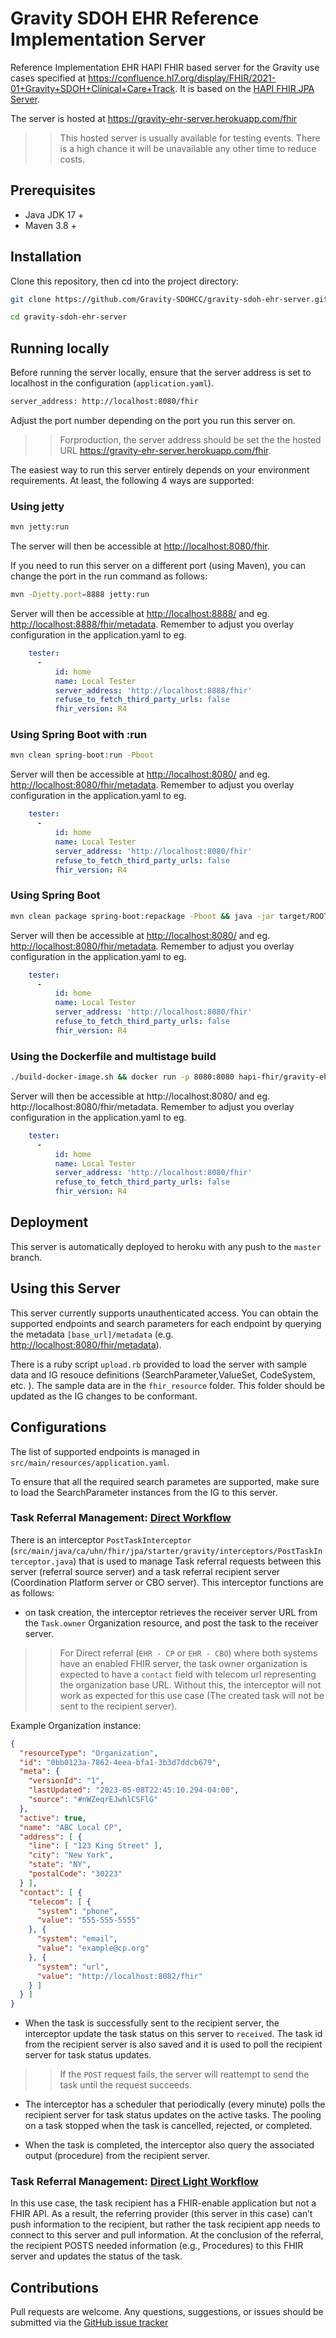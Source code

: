 # Gravity SDOH EHR Reference Implementation Server

Reference Implementation EHR HAPI FHIR based server for the Gravity use cases specified at https://confluence.hl7.org/display/FHIR/2021-01+Gravity+SDOH+Clinical+Care+Track. It is based on the [HAPI FHIR JPA Server](https://github.com/hapifhir/hapi-fhir-jpaserver-starter).

The server is hosted at <https://gravity-ehr-server.herokuapp.com/fhir>

>> This hosted server is usually available for testing events. There is a high chance it will be unavailable any other time to reduce costs.


## Prerequisites

- Java JDK 17 +
- Maven 3.8 +

## Installation

Clone this repository, then cd into the project directory:

```bash
git clone https://github.com/Gravity-SDOHCC/gravity-sdoh-ehr-server.git

cd gravity-sdoh-ehr-server
```

## Running locally

Before running the server locally, ensure that the server address is set to localhost in the configuration (`application.yaml`).

```bash
server_address: http://localhost:8080/fhir
```

Adjust the port number depending on the port you run this server on.
>> Forproduction, the server address should be set the the hosted URL <https://gravity-ehr-server.herokuapp.com/fhir>.

The easiest way to run this server entirely depends on your environment requirements. At least, the following 4 ways are supported:

### Using jetty

```bash
mvn jetty:run
```

The server will then be accessible at <http://localhost:8080/fhir>.

If you need to run this server on a different port (using Maven), you can change the port in the run command as follows:

```bash
mvn -Djetty.port=8888 jetty:run
```

Server will then be accessible at <http://localhost:8888/> and eg. <http://localhost:8888/fhir/metadata>. Remember to adjust you overlay configuration in the application.yaml to eg.

```yaml
    tester:
      -
          id: home
          name: Local Tester
          server_address: 'http://localhost:8888/fhir'
          refuse_to_fetch_third_party_urls: false
          fhir_version: R4
```

### Using Spring Boot with :run

```bash
mvn clean spring-boot:run -Pboot
```

Server will then be accessible at <http://localhost:8080/> and eg. <http://localhost:8080/fhir/metadata>. Remember to adjust you overlay configuration in the application.yaml to eg.

```yaml
    tester:
      -
          id: home
          name: Local Tester
          server_address: 'http://localhost:8080/fhir'
          refuse_to_fetch_third_party_urls: false
          fhir_version: R4
```

### Using Spring Boot

```bash
mvn clean package spring-boot:repackage -Pboot && java -jar target/ROOT.war
```

Server will then be accessible at <http://localhost:8080/> and eg. <http://localhost:8080/fhir/metadata>. Remember to adjust you overlay configuration in the application.yaml to eg.

```yaml
    tester:
      -
          id: home
          name: Local Tester
          server_address: 'http://localhost:8080/fhir'
          refuse_to_fetch_third_party_urls: false
          fhir_version: R4
```

### Using the Dockerfile and multistage build

```bash
./build-docker-image.sh && docker run -p 8080:8080 hapi-fhir/gravity-ehr:latest
```

Server will then be accessible at http://localhost:8080/ and eg. http://localhost:8080/fhir/metadata. Remember to adjust you overlay configuration in the application.yaml to eg.

```yaml
    tester:
      -
          id: home
          name: Local Tester
          server_address: 'http://localhost:8080/fhir'
          refuse_to_fetch_third_party_urls: false
          fhir_version: R4
```

## Deployment

This server is automatically deployed to heroku with any push to the `master` branch.

## Using this Server

This server currently supports unauthenticated access. You can obtain the supported endpoints and search parameters for each endpoint by querying the metadata `[base_url]/metadata` (e.g. <http://localhost:8080/fhir/metadata>).

There is a ruby script `upload.rb` provided to load the server with sample data and IG resouce definitions (SearchParameter,ValueSet, CodeSystem, etc. ). The sample data are in the `fhir_resource` folder. This folder should be updated as the IG changes to be conformant.

## Configurations

The list of supported endpoints is managed in `src/main/resources/application.yaml`.

To ensure that all the required search parametes are supported, make sure to load the SearchParameter instances from the IG to this server.

### Task Referral Management: [Direct Workflow](https://build.fhir.org/ig/HL7/fhir-sdoh-clinicalcare/referral_workflow.html#direct-referral)

There is an interceptor `PostTaskInterceptor` (`src/main/java/ca/uhn/fhir/jpa/starter/gravity/interceptors/PostTaskInterceptor.java`) that is used to manage Task referral requests between this server (referral source server) and a task referral recipient server (Coordination Platform server or CBO server). This interceptor functions are as follows:

- on task creation, the interceptor retrieves the receiver server URL from the `Task.owner` Organization resource, and post the task to the receiver server.

>> For Direct referral (`EHR - CP` or `EHR - CBO`) where both systems have an enabled FHIR server, the task owner organization is expected to have a `contact` field with telecom url representing the organization base URL. Without this, the interceptor will not work as expected for this use case (The created task will not be sent to the recipient server).

Example Organization instance:
```json
{
  "resourceType": "Organization",
  "id": "0bb0123a-7862-4eea-bfa1-3b3d7ddcb679",
  "meta": {
    "versionId": "1",
    "lastUpdated": "2023-05-08T22:45:10.294-04:00",
    "source": "#nWZeqrEJwhlCSFlG"
  },
  "active": true,
  "name": "ABC Local CP",
  "address": [ {
    "line": [ "123 King Street" ],
    "city": "New York",
    "state": "NY",
    "postalCode": "30223"
  } ],
  "contact": [ {
    "telecom": [ {
      "system": "phone",
      "value": "555-555-5555"
    }, {
      "system": "email",
      "value": "example@cp.org"
    }, {
      "system": "url",
      "value": "http://localhost:8082/fhir"
    } ]
  } ]
}
```

- When the task is successfully sent to the recipient server, the interceptor update the task status on this server to `received`. The task id from the recipient server is also saved and it is used to poll the recipient server for task status updates.

>> If the `POST` request fails, the server will reattempt to send the task until the request succeeds.

- The interceptor has a scheduler that periodically (every minute) polls the recipient server for task status updates on the active tasks. The pooling on a task stopped when the task is cancelled, rejected, or completed.

- When the task is completed, the interceptor also query the associated output (procedure) from the recipient server.

### Task Referral Management: [Direct Light Workflow](https://build.fhir.org/ig/HL7/fhir-sdoh-clinicalcare/referral_workflow.html#direct-referral-light)

In this use case, the task recipient has a FHIR-enable application but not a FHIR API. As a result, the referring provider (this server in this case) can’t push information to the recipient, but rather the task recipient app needs to connect to this server and pull information. At the conclusion of the referral, the recipient POSTS needed information (e.g., Procedures) to this FHIR server and updates the status of the task.

## Contributions

Pull requests are welcome. Any questions, suggestions, or issues should be submitted via the [GitHub issue tracker](https://github.com/Gravity-SDOHCC/gravity-sdoh-ehr-server/issues)
